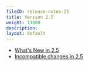 ```yaml
---
fileID: release-notes-25
title: Version 2.5
weight: 11800
description: 
layout: default
---
```

- [What's New in 2.5](release-notes-new-features25)
- [Incompatible changes in 2.5](release-notes-upgrading-changes25)
